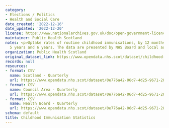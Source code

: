 ```yaml
---
category:
- Elections / Politics
- Health and Social Care
date_created: '2022-12-16'
date_updated: '2022-12-20'
license: https://www.nationalarchives.gov.uk/doc/open-government-licence/version/3/
maintainer: Public Health Scotland
notes: <p>Uptake rates of routine childhood immunisations, by 12 months, 24 months,
  5 years and 6 years. The data are presented by NHS Board and local authority.</p>
organization: Public Health Scotland
original_dataset_link: https://www.opendata.nhs.scot/dataset/childhood-immunisation-statistics
records: null
resources:
- format: CSV
  name: Scotland - Quarterly
  url: https://www.opendata.nhs.scot/dataset/0e776a42-06d7-4d25-9671-28b09b7c30fe/resource/209b1648-8b67-44c4-9513-1c28104a17f2/download/child_imms_scotland_quarterly.csv
- format: CSV
  name: Council Area - Quarterly
  url: https://www.opendata.nhs.scot/dataset/0e776a42-06d7-4d25-9671-28b09b7c30fe/resource/ac707d93-f9f3-4c00-9b91-0a2e6a4ea153/download/child_imms_ca_quarterly_trend.csv
- format: CSV
  name: Health Board - Quarterly
  url: https://www.opendata.nhs.scot/dataset/0e776a42-06d7-4d25-9671-28b09b7c30fe/resource/a83b78ba-50b2-490b-a25f-cba51587ce01/download/child_imms_hb_quarterly.csv
schema: default
title: Childhood Immunisation Statistics
---
```


